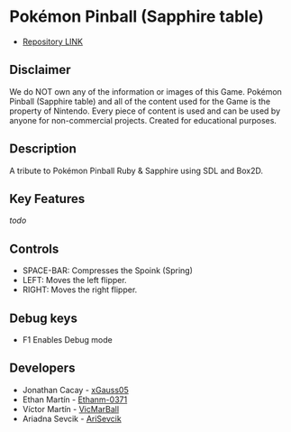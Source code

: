 # Pokémon Pinball (Sapphire table)

- [Repository LINK](https://github.com/xGauss05/Physics-Pinball)
## Disclaimer
We do NOT own any of the information or images of this Game. Pokémon Pinball (Sapphire table) and all of the content used for the Game is the property of Nintendo. 
Every piece of content is used and can be used by anyone for non-commercial projects. Created for educational purposes.

## Description

A tribute to Pokémon Pinball Ruby & Sapphire using SDL and Box2D. 


## Key Features
*todo*

## Controls
- SPACE-BAR: Compresses the Spoink (Spring)
- LEFT: Moves the left flipper.
- RIGHT: Moves the right flipper.

## Debug keys
- F1 Enables Debug mode

## Developers

- Jonathan Cacay - [xGauss05](https://github.com/xGauss05)
- Ethan Martín - [Ethanm-0371](https://github.com/Ethanm-0371)
- Víctor Martín - [VicMarBall](https://github.com/VicMarBall)
- Ariadna Sevcik - [AriSevcik](https://github.com/AriSevcik)
